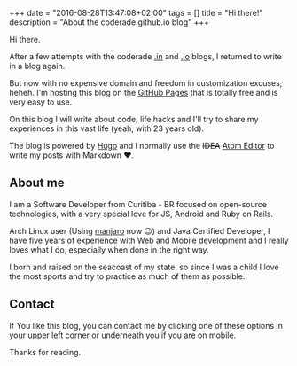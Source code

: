 +++
date = "2016-08-28T13:47:08+02:00"
tags = []
title = "Hi there!"
description = "About the coderade.github.io blog"
+++

Hi there.

After a few attempts with the coderade [.in](http://coderade.in) and
[.io](http://coderade.io) blogs, I returned to write in a blog again.

But now with no expensive domain and freedom in customization excuses, heheh.
I'm hosting this blog on the [GitHub Pages](https://pages.github.com/) that is
totally free and is very easy to use.

On this blog I will write about code, life hacks and I'll try to share my
experiences in this vast life (yeah, with 23 years old).

The blog is powered by [Hugo](http://gohugo.io) and I normally use the ~~IDEA~~
[Atom Editor](https://atom.io/) to write my posts with Markdown :heart:.


## About me

I am a Software Developer from Curitiba - BR focused on open-source technologies,
with a very special love for JS, Android and Ruby on Rails.

Arch Linux user (Using [manjaro](https://manjaro.org/) now :wink:) and Java Certified
Developer, I have five years of experience with Web and Mobile development and
I really loves what I do, especially when done in the right way.

I born and raised on the seacoast of my state, so since I was a child I love
the most sports and try to practice as much of them as possible.

## Contact

If You like this blog, you can contact me by clicking one of these options in your
upper left corner or underneath you if you are on mobile.

Thanks for reading.
